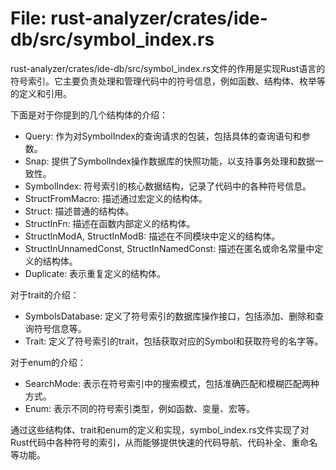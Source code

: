 # File: rust-analyzer/crates/ide-db/src/symbol_index.rs

rust-analyzer/crates/ide-db/src/symbol_index.rs文件的作用是实现Rust语言的符号索引。它主要负责处理和管理代码中的符号信息，例如函数、结构体、枚举等的定义和引用。

下面是对于你提到的几个结构体的介绍：
- Query: 作为对SymbolIndex的查询请求的包装，包括具体的查询语句和参数。
- Snap<DB>: 提供了SymbolIndex操作数据库的快照功能，以支持事务处理和数据一致性。
- SymbolIndex: 符号索引的核心数据结构，记录了代码中的各种符号信息。
- StructFromMacro: 描述通过宏定义的结构体。
- Struct: 描述普通的结构体。
- StructInFn: 描述在函数内部定义的结构体。
- StructInModA, StructInModB: 描述在不同模块中定义的结构体。
- StructInUnnamedConst, StructInNamedConst: 描述在匿名或命名常量中定义的结构体。
- Duplicate: 表示重复定义的结构体。

对于trait的介绍：
- SymbolsDatabase: 定义了符号索引的数据库操作接口，包括添加、删除和查询符号信息等。
- Trait: 定义了符号索引的trait，包括获取对应的Symbol和获取符号的名字等。

对于enum的介绍：
- SearchMode: 表示在符号索引中的搜索模式，包括准确匹配和模糊匹配两种方式。
- Enum: 表示不同的符号索引类型，例如函数、变量、宏等。

通过这些结构体、trait和enum的定义和实现，symbol_index.rs文件实现了对Rust代码中各种符号的索引，从而能够提供快速的代码导航、代码补全、重命名等功能。

